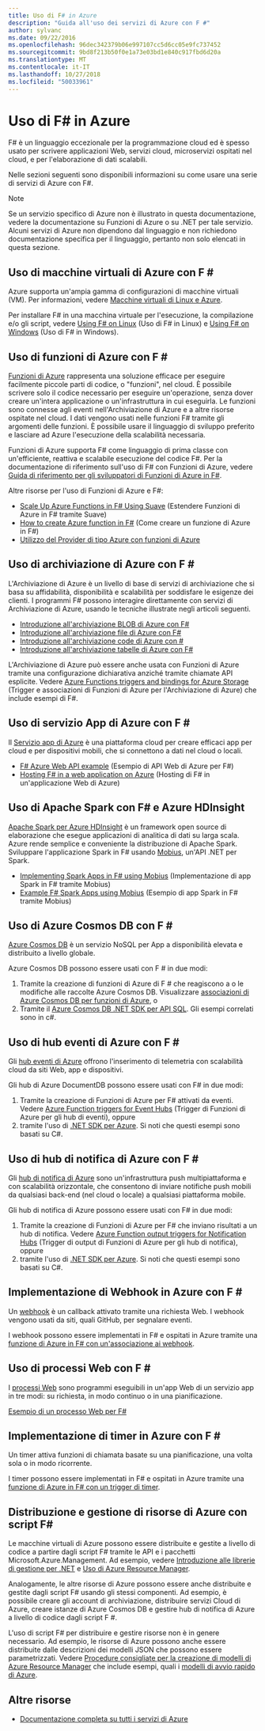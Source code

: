 ```yaml
---
title: Uso di F# in Azure
description: "Guida all'uso dei servizi di Azure con F #"
author: sylvanc
ms.date: 09/22/2016
ms.openlocfilehash: 96dec342379b06e997107cc5d6cc05e9fc737452
ms.sourcegitcommit: 9bd8f213b50f0e1a73e03bd1e840c917fbd6d20a
ms.translationtype: MT
ms.contentlocale: it-IT
ms.lasthandoff: 10/27/2018
ms.locfileid: "50033961"
---
```

# <a name="using-f-on-azure"></a>Uso di F# in Azure

F# è un linguaggio eccezionale per la programmazione cloud ed è spesso usato per scrivere applicazioni Web, servizi cloud, microservizi ospitati nel cloud, e per l'elaborazione di dati scalabili.

Nelle sezioni seguenti sono disponibili informazioni su come usare una serie di servizi di Azure con F#.

> [!NOTE]
> Se un servizio specifico di Azure non è illustrato in questa documentazione, vedere la documentazione su Funzioni di Azure o su .NET per tale servizio. Alcuni servizi di Azure non dipendono dal linguaggio e non richiedono documentazione specifica per il linguaggio, pertanto non solo elencati in questa sezione.

## <a name="using-azure-virtual-machines-with-f"></a>Uso di macchine virtuali di Azure con F # #

Azure supporta un'ampia gamma di configurazioni di macchine virtuali (VM). Per informazioni, vedere [Macchine virtuali di Linux e Azure](https://azure.microsoft.com/services/virtual-machines/).

Per installare F# in una macchina virtuale per l'esecuzione, la compilazione e/o gli script, vedere [Using F# on Linux](https://fsharp.org/use/linux) (Uso di F# in Linux) e [Using F# on Windows](https://fsharp.org/use/windows) (Uso di F# in Windows).


## <a name="using-azure-functions-with-f"></a>Uso di funzioni di Azure con F # #

[Funzioni di Azure](https://azure.microsoft.com/services/functions/) rappresenta una soluzione efficace per eseguire facilmente piccole parti di codice, o "funzioni", nel cloud. È possibile scrivere solo il codice necessario per eseguire un'operazione, senza dover creare un'intera applicazione o un'infrastruttura in cui eseguirla. Le funzioni sono connesse agli eventi nell'Archiviazione di Azure e a altre risorse ospitate nel cloud. I dati vengono usati nelle funzioni F# tramite gli argomenti delle funzioni. È possibile usare il linguaggio di sviluppo preferito e lasciare ad Azure l'esecuzione della scalabilità necessaria.

Funzioni di Azure supporta F# come linguaggio di prima classe con un'efficiente, reattiva e scalabile esecuzione del codice F#. Per la documentazione di riferimento sull'uso di F# con Funzioni di Azure, vedere [Guida di riferimento per gli sviluppatori di Funzioni di Azure in F#](/azure/azure-functions/functions-reference-fsharp).

Altre risorse per l'uso di Funzioni di Azure e F#:

* [Scale Up Azure Functions in F# Using Suave](https://blog.tamizhvendan.in/blog/2016/09/19/scale-up-azure-functions-in-f-number-using-suave/) (Estendere Funzioni di Azure in F# tramite Suave)
* [How to create Azure function in F#](https://mnie.github.io/2016-09-08-AzureFunctions/) (Come creare un funzione di Azure in F#)
* [Utilizzo del Provider di tipo Azure con funzioni di Azure](https://compositional-it.com/blog/2017/08-30-using-the-azure-type-provider-with-azure-functions/index.html)

## <a name="using-azure-storage-with-f"></a>Uso di archiviazione di Azure con F # #

L'Archiviazione di Azure è un livello di base di servizi di archiviazione che si basa su affidabilità, disponibilità e scalabilità per soddisfare le esigenze dei clienti. I programmi F# possono interagire direttamente con servizi di Archiviazione di Azure, usando le tecniche illustrate negli articoli seguenti.

* [Introduzione all'archiviazione BLOB di Azure con F#](blob-storage.md)
* [Introduzione all'archiviazione file di Azure con F#](file-storage.md)
* [Introduzione all'archiviazione code di Azure con #](queue-storage.md)
* [Introduzione all'archiviazione tabelle di Azure con F#](table-storage.md)

L'Archiviazione di Azure può essere anche usata con Funzioni di Azure tramite una configurazione dichiarativa anziché tramite chiamate API esplicite. Vedere [Azure Functions triggers and bindings for Azure Storage](/azure/azure-functions/functions-bindings-storage) (Trigger e associazioni di Funzioni di Azure per l'Archiviazione di Azure) che include esempi di F#.

## <a name="using-azure-app-service-with-f"></a>Uso di servizio App di Azure con F # #

Il [Servizio app di Azure](https://azure.microsoft.com/services/app-service/) è una piattaforma cloud per creare efficaci app per cloud e per dispositivi mobili, che si connettono a dati nel cloud o locali.

* [F# Azure Web API example](https://github.com/fsprojects/azure-webapi-example) (Esempio di API Web di Azure per F#)
* [Hosting F# in a web application on Azure](https://github.com/isaacabraham/fsharp-demonstrator) (Hosting di F# in un'applicazione Web di Azure)

## <a name="using-apache-spark-with-f-with-azure-hdinsight"></a>Uso di Apache Spark con F# e Azure HDInsight

[Apache Spark per Azure HDInsight](https://azure.microsoft.com/services/hdinsight/apache-spark/) è un framework open source di elaborazione che esegue applicazioni di analitica di dati su larga scala. Azure rende semplice e conveniente la distribuzione di Apache Spark. Sviluppare l'applicazione Spark in F# usando [Mobius](https://github.com/Microsoft/Mobius), un'API .NET per Spark.

* [Implementing Spark Apps in F# using Mobius](https://github.com/Microsoft/Mobius/blob/master/notes/spark-fsharp-mobius.md) (Implementazione di app Spark in F# tramite Mobius)
* [Example F# Spark Apps using Mobius](https://github.com/Microsoft/Mobius/tree/master/examples/fsharp) (Esempio di app Spark in F# tramite Mobius)

## <a name="using-azure-cosmos-db-with-f"></a>Uso di Azure Cosmos DB con F # #

[Azure Cosmos DB](https://azure.microsoft.com/services/cosmos-db) è un servizio NoSQL per App a disponibilità elevata e distribuito a livello globale.

Azure Cosmos DB possono essere usati con F # in due modi:

1. Tramite la creazione di funzioni di Azure di F # che reagiscono a o le modifiche alle raccolte Azure Cosmos DB. Visualizzare [associazioni di Azure Cosmos DB per funzioni di Azure](/azure/azure-functions/functions-bindings-cosmosdb), o
2. Tramite il [Azure Cosmos DB .NET SDK per API SQL](/azure/cosmos-db/sql-api-sdk-dotnet). Gli esempi correlati sono in c#.

## <a name="using-azure-event-hubs-with-f"></a>Uso di hub eventi di Azure con F # #

Gli [hub eventi di Azure](https://azure.microsoft.com/services/event-hubs/) offrono l'inserimento di telemetria con scalabilità cloud da siti Web, app e dispositivi.

Gli hub di Azure DocumentDB possono essere usati con F# in due modi:

1. Tramite la creazione di Funzioni di Azure per F# attivati da eventi. Vedere [Azure Function triggers for Event Hubs](/azure/azure-functions/functions-bindings-event-hubs) (Trigger di Funzioni di Azure per gli hub di eventi), oppure
2. tramite l'uso di [.NET SDK per Azure](/azure/event-hubs/event-hubs-csharp-ephcs-getstarted). Si noti che questi esempi sono basati su C#.

## <a name="using-azure-notification-hubs-with-f"></a>Uso di hub di notifica di Azure con F # #

Gli [hub di notifica di Azure](/azure/notification-hubs/) sono un'infrastruttura push multipiattaforma e con scalabilità orizzontale, che consentono di inviare notifiche push mobili da qualsiasi back-end (nel cloud o locale) a qualsiasi piattaforma mobile.

Gli hub di notifica di Azure possono essere usati con F# in due modi:

1. Tramite la creazione di Funzioni di Azure per F# che inviano risultati a un hub di notifica. Vedere [Azure Function output triggers for Notification Hubs](/azure/azure-functions/functions-bindings-notification-hubs) (Trigger di output di Funzioni di Azure per gli hub di notifica), oppure
2. tramite l'uso di [.NET SDK per Azure](https://blogs.msdn.microsoft.com/azuremobile/2014/04/08/push-notifications-using-notification-hub-and-net-backend/). Si noti che questi esempi sono basati su C#.


## <a name="implementing-webhooks-on-azure-with-f"></a>Implementazione di Webhook in Azure con F # #

Un [webhook](https://en.wikipedia.org/wiki/Webhook) è un callback attivato tramite una richiesta Web. I webhook vengono usati da siti, quali GitHub, per segnalare eventi. 

I webhook possono essere implementati in F# e ospitati in Azure tramite una [funzione di Azure in F# con un'associazione ai webhook](/azure/azure-functions/functions-bindings-http-webhook).

## <a name="using-webjobs-with-f"></a>Uso di processi Web con F # #

I [processi Web](/azure/app-service-web/web-sites-create-web-jobs) sono programmi eseguibili in un'app Web di un servizio app in tre modi: su richiesta, in modo continuo o in una pianificazione.

[Esempio di un processo Web per F#](https://github.com/jrr/webjob-project-examples)

## <a name="implementing-timers-on-azure-with-f"></a>Implementazione di timer in Azure con F # #

Un timer attiva funzioni di chiamata basate su una pianificazione, una volta sola o in modo ricorrente.

I timer possono essere implementati in F# e ospitati in Azure tramite una [funzione di Azure in F# con un trigger di timer](/azure/azure-functions/functions-bindings-timer).

## <a name="deploying-and-managing-azure-resources-with-f-scripts"></a>Distribuzione e gestione di risorse di Azure con script F# #

Le macchine virtuali di Azure possono essere distribuite e gestite a livello di codice a partire dagli script F# tramite le API e i pacchetti Microsoft.Azure.Management. Ad esempio, vedere [Introduzione alle librerie di gestione per .NET](https://msdn.microsoft.com/library/dn722415.aspx) e [Uso di Azure Resource Manager](/azure/azure-resource-manager/resource-manager-deployment-model).

Analogamente, le altre risorse di Azure possono essere anche distribuite e gestite dagli script F# usando gli stessi componenti. Ad esempio, è possibile creare gli account di archiviazione, distribuire servizi Cloud di Azure, creare istanze di Azure Cosmos DB e gestire hub di notifica di Azure a livello di codice dagli script F #.

L'uso di script F# per distribuire e gestire risorse non è in genere necessario. Ad esempio, le risorse di Azure possono anche essere distribuite dalle descrizioni dei modelli JSON che possono essere parametrizzati. Vedere [Procedure consigliate per la creazione di modelli di Azure Resource Manager](/azure/azure-resource-manager/resource-manager-template-best-practices) che include esempi, quali i [modelli di avvio rapido di Azure](https://azure.microsoft.com/resources/templates/).

## <a name="other-resources"></a>Altre risorse

* [Documentazione completa su tutti i servizi di Azure](/azure/)
